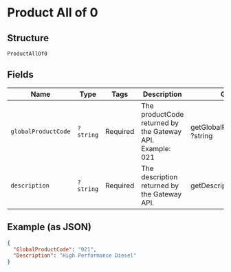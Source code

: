 
# Product All of 0

## Structure

`ProductAllOf0`

## Fields

| Name | Type | Tags | Description | Getter | Setter |
|  --- | --- | --- | --- | --- | --- |
| `globalProductCode` | `?string` | Required | The productCode returned by the Gateway API.<br>Example: 021 | getGlobalProductCode(): ?string | setGlobalProductCode(?string globalProductCode): void |
| `description` | `?string` | Required | The description returned by the Gateway API. | getDescription(): ?string | setDescription(?string description): void |

## Example (as JSON)

```json
{
  "GlobalProductCode": "021",
  "Description": "High Performance Diesel"
}
```

